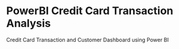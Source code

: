 # PowerBI Credit Card Transaction Analysis
Credit Card Transaction and Customer Dashboard using Power BI
